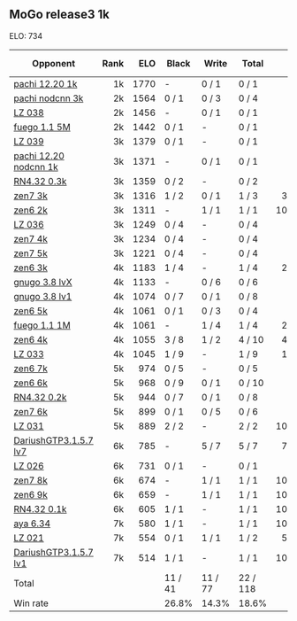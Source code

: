 ## MoGo release3 1k ##

ELO: 734

Opponent | Rank | ELO | Black | Write | Total | Win rate
---------|-----:|----:|-------|-------|-------|-------:
[pachi 12.20 1k](pachi%2012.20%201k.md) | 1k | 1770 | - | 0 / 1 | 0 / 1 | 0.0%
[pachi nodcnn 3k](pachi%20nodcnn%203k.md) | 2k | 1564 | 0 / 1 | 0 / 3 | 0 / 4 | 0.0%
[LZ 038](LZ%20038.md) | 2k | 1456 | - | 0 / 1 | 0 / 1 | 0.0%
[fuego 1.1 5M](fuego%201.1%205M.md) | 2k | 1442 | 0 / 1 | - | 0 / 1 | 0.0%
[LZ 039](LZ%20039.md) | 3k | 1379 | 0 / 1 | - | 0 / 1 | 0.0%
[pachi 12.20 nodcnn 1k](pachi%2012.20%20nodcnn%201k.md) | 3k | 1371 | - | 0 / 1 | 0 / 1 | 0.0%
[RN4.32 0.3k](RN4.32%200.3k.md) | 3k | 1359 | 0 / 2 | - | 0 / 2 | 0.0%
[zen7 3k](zen7%203k.md) | 3k | 1316 | 1 / 2 | 0 / 1 | 1 / 3 | 33.3%
[zen6 2k](zen6%202k.md) | 3k | 1311 | - | 1 / 1 | 1 / 1 | 100.0%
[LZ 036](LZ%20036.md) | 3k | 1249 | 0 / 4 | - | 0 / 4 | 0.0%
[zen7 4k](zen7%204k.md) | 3k | 1234 | 0 / 4 | - | 0 / 4 | 0.0%
[zen7 5k](zen7%205k.md) | 3k | 1221 | 0 / 4 | - | 0 / 4 | 0.0%
[zen6 3k](zen6%203k.md) | 4k | 1183 | 1 / 4 | - | 1 / 4 | 25.0%
[gnugo 3.8 lvX](gnugo%203.8%20lvX.md) | 4k | 1133 | - | 0 / 6 | 0 / 6 | 0.0%
[gnugo 3.8 lv1](gnugo%203.8%20lv1.md) | 4k | 1074 | 0 / 7 | 0 / 1 | 0 / 8 | 0.0%
[zen6 5k](zen6%205k.md) | 4k | 1061 | 0 / 1 | 0 / 3 | 0 / 4 | 0.0%
[fuego 1.1 1M](fuego%201.1%201M.md) | 4k | 1061 | - | 1 / 4 | 1 / 4 | 25.0%
[zen6 4k](zen6%204k.md) | 4k | 1055 | 3 / 8 | 1 / 2 | 4 / 10 | 40.0%
[LZ 033](LZ%20033.md) | 4k | 1045 | 1 / 9 | - | 1 / 9 | 11.1%
[zen6 7k](zen6%207k.md) | 5k | 974 | 0 / 5 | - | 0 / 5 | 0.0%
[zen6 6k](zen6%206k.md) | 5k | 968 | 0 / 9 | 0 / 1 | 0 / 10 | 0.0%
[RN4.32 0.2k](RN4.32%200.2k.md) | 5k | 944 | 0 / 7 | 0 / 1 | 0 / 8 | 0.0%
[zen7 6k](zen7%206k.md) | 5k | 899 | 0 / 1 | 0 / 5 | 0 / 6 | 0.0%
[LZ 031](LZ%20031.md) | 5k | 889 | 2 / 2 | - | 2 / 2 | 100.0%
[DariushGTP3.1.5.7 lv7](DariushGTP3.1.5.7%20lv7.md) | 6k | 785 | - | 5 / 7 | 5 / 7 | 71.4%
[LZ 026](LZ%20026.md) | 6k | 731 | 0 / 1 | - | 0 / 1 | 0.0%
[zen7 8k](zen7%208k.md) | 6k | 674 | - | 1 / 1 | 1 / 1 | 100.0%
[zen6 9k](zen6%209k.md) | 6k | 659 | - | 1 / 1 | 1 / 1 | 100.0%
[RN4.32 0.1k](RN4.32%200.1k.md) | 6k | 605 | 1 / 1 | - | 1 / 1 | 100.0%
[aya 6.34](aya%206.34.md) | 7k | 580 | 1 / 1 | - | 1 / 1 | 100.0%
[LZ 021](LZ%20021.md) | 7k | 554 | 0 / 1 | 1 / 1 | 1 / 2 | 50.0%
[DariushGTP3.1.5.7 lv1](DariushGTP3.1.5.7%20lv1.md) | 7k | 514 | 1 / 1 | - | 1 / 1 | 100.0%
Total | | | 11 / 41 | 11 / 77 | 22 / 118 | 
Win rate| | | 26.8% | 14.3% | 18.6% | 
